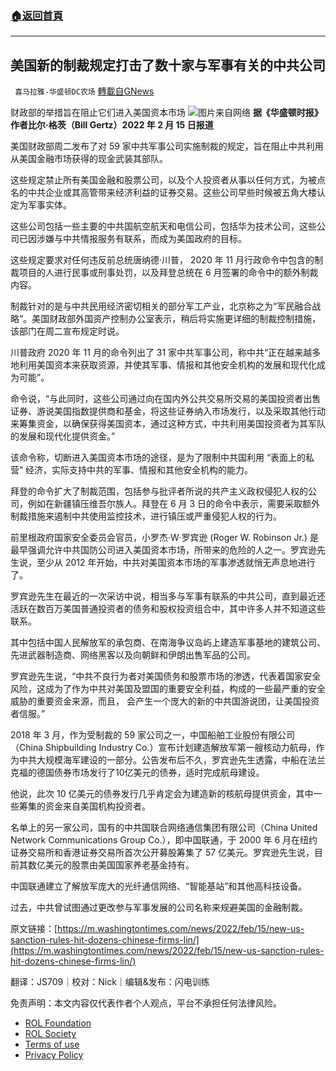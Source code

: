 ###  [:house:返回首頁](https://github.com/ourhimalayas/txt)
---


## 美国新的制裁规定打击了数十家与军事有关的中共公司
` 喜马拉雅-华盛顿DC农场` [轉載自GNews](https://gnews.org/zh-hans/2018508/)

财政部的举措旨在阻止它们进入美国资本市场
![](https://assets.gnews.org/wp-content/uploads/2022/02/图片1-74.png)图片来自网络
**据《华盛顿时报》作者比尔·格茨（Bill Gertz）2022 年 2 月 15 日报道**

美国财政部周二发布了对 59 家中共军事公司实施制裁的规定，旨在阻止中共利用从美国金融市场获得的现金武装其部队。

这些规定禁止所有美国金融和股票公司，以及个人投资者从事以任何方式，为被点名的中共企业或其高管带来经济利益的证券交易。这些公司早些时候被五角大楼认定为军事实体。

这些公司包括一些主要的中共国航空航天和电信公司，包括华为技术公司，这些公司已因涉嫌与中共情报服务有联系，而成为美国政府的目标。

这些规定要求对任何违反前总统唐纳德·川普， 2020 年 11 月行政命令中包含的制裁项目的人进行民事或刑事处罚，以及拜登总统在 6 月签署的命令中的额外制裁内容。

制裁针对的是与中共民用经济密切相关的部分军工产业，北京称之为“军民融合战略”。美国财政部外国资产控制办公室表示，稍后将实施更详细的制裁控制措施，该部门在周二宣布规定时说。

川普政府 2020 年 11 月的命令列出了 31 家中共军事公司，称中共“正在越来越多地利用美国资本来获取资源，并使其军事、情报和其他安全机构的发展和现代化成为可能”。

命令说，“与此同时，这些公司通过向在国内外公共交易所交易的美国投资者出售证券、游说美国指数提供商和基金，将这些证券纳入市场发行，以及采取其他行动来筹集资金，以确保获得美国资本，通过这种方式，中共利用美国投资者为其军队的发展和现代化提供资金。”

该命令称，切断进入美国资本市场的途径，是为了限制中共国利用 “表面上的私营” 经济，实际支持中共的军事、情报和其他安全机构的能力。

拜登的命令扩大了制裁范围，包括参与批评者所说的共产主义政权侵犯人权的公司，例如在新疆镇压维吾尔族人。拜登在 6 月 3 日的命令中表示，需要采取额外制裁措施来遏制中共使用监控技术，进行镇压或严重侵犯人权的行为。

前里根政府国家安全委员会官员，小罗杰·W·罗宾逊 (Roger W. Robinson Jr.) 是最早强调允许中共国防公司进入美国资本市场，所带来的危险的人之一。罗宾逊先生说，至少从 2012 年开始，中共对美国资本市场的军事渗透就悄无声息地进行了。

罗宾逊先生在最近的一次采访中说，相当多与军事有联系的中共公司，直到最近还活跃在数百万美国普通投资者的债务和股权投资组合中，其中许多人并不知道这些联系。

其中包括中国人民解放军的承包商、在南海争议岛屿上建造军事基地的建筑公司、先进武器制造商、网络黑客以及向朝鲜和伊朗出售军品的公司。

罗宾逊先生说，“中共不良行为者对美国债务和股票市场的渗透，代表着国家安全风险，这成为了作为中共对美国及盟国的重要安全利益，构成的一些最严重的安全威胁的重要资金来源，而且， 会产生一个庞大的新的中共国游说团，让美国投资者信服。”

2018 年 3 月，作为受制裁的 59 家公司之一，中国船舶工业股份有限公司（China Shipbuilding Industry Co.）宣布计划建造解放军第一艘核动力航母，作为中共大规模海军建设的一部分。公告发布后不久，罗宾逊先生透露，中船在法兰克福的德国债券市场发行了10亿美元的债券，适时完成航母建设。

他说，此次 10 亿美元的债券发行几乎肯定会为建造新的核航母提供资金，其中一些筹集的资金来自美国机构投资者。

名单上的另一家公司，国有的中共国联合网络通信集团有限公司（China United Network Communications Group Co.），即中国联通，于 2000 年 6 月在纽约证券交易所和香港证券交易所首次公开募股筹集了 57 亿美元。罗宾逊先生说，目前其数亿美元的股票由美国国家养老基金持有。

中国联通建立了解放军庞大的光纤通信网络、“智能基站”和其他高科技设备。

过去，中共曾试图通过更改参与军事发展的公司名称来规避美国的金融制裁。



原文链接：[https://m.washingtontimes.com/news/2022/feb/15/new-us-sanction-rules-hit-dozens-chinese-firms-lin/](https://m.washingtontimes.com/news/2022/feb/15/new-us-sanction-rules-hit-dozens-chinese-firms-lin/)





翻译：JS709｜校对：Nick｜编辑&发布：闪电训练

 

免责声明：本文内容仅代表作者个人观点，平台不承担任何法律风险。

- [ROL Foundation](https://rolfoundation.org/)
- [ROL Society](https://rolsociety.org/)
- [Terms of use](https://gnews.org/terms-of-use-3/)
- [Privacy Policy](https://gnews.org/privacy-policy/)
